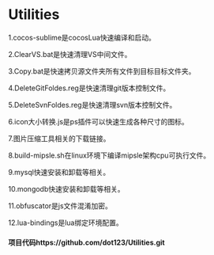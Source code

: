 # Utilities
1.cocos-sublime是cocosLua快速编译和启动。

2.ClearVS.bat是快速清理VS中间文件。

3.Copy.bat是快速拷贝源文件夹所有文件到目标目标文件夹。

4.DeleteGitFoldes.reg是快速清理git版本控制文件。

5.DeleteSvnFoldes.reg是快速清理svn版本控制文件。

6.icon大小转换.js是ps插件可以快速生成各种尺寸的图标。

7.图片压缩工具相关的下载链接。

8.build-mipsle.sh在linux环境下编译mipsle架构cpu可执行文件。

9.mysql快速安装和卸载等相关。

10.mongodb快速安装和卸载等相关。

11.obfuscator是js文件混淆加密。

12.lua-bindings是lua绑定环境配置。

#### 项目代码https://github.com/dot123/Utilities.git
